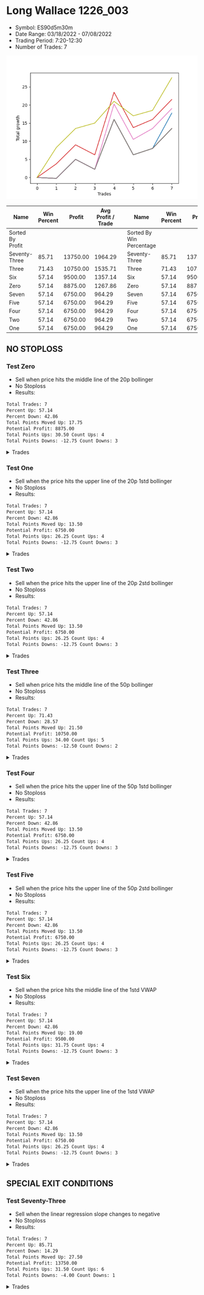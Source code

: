 # Long Wallace 1226_003 
- Symbol: ES90d5m30m
- Date Range: 03/18/2022 - 07/08/2022
- Trading Period: 7:20-12:30
- Number of Trades: 7

![Plot](LongWallace1226_003ES90d5m30m.png)

| Name | Win Percent | Profit | Avg Profit / Trade |     | Name | Win Percent | Profit | Avg Profit / Trade |
| ---- | ----------- | ------ | ------------------ | --- | ---- | ----------- | ------ | ------------------ |
| Sorted By <br> Profit | | | | | Sorted By <br> Win Percentage ||||
| Seventy-Three | 85.71 | 13750.00 | 1964.29 |     | Seventy-Three | 85.71 | 13750.00 | 1964.29 |
| Three | 71.43 | 10750.00 | 1535.71 |     | Three | 71.43 | 10750.00 | 1535.71 |
| Six | 57.14 | 9500.00 | 1357.14 |     | Six | 57.14 | 9500.00 | 1357.14 |
| Zero | 57.14 | 8875.00 | 1267.86 |     | Zero | 57.14 | 8875.00 | 1267.86 |
| Seven | 57.14 | 6750.00 | 964.29 |     | Seven | 57.14 | 6750.00 | 964.29 |
| Five | 57.14 | 6750.00 | 964.29 |     | Five | 57.14 | 6750.00 | 964.29 |
| Four | 57.14 | 6750.00 | 964.29 |     | Four | 57.14 | 6750.00 | 964.29 |
| Two | 57.14 | 6750.00 | 964.29 |     | Two | 57.14 | 6750.00 | 964.29 |
| One | 57.14 | 6750.00 | 964.29 |     | One | 57.14 | 6750.00 | 964.29 |

## NO STOPLOSS

### Test Zero
* Sell when price hits the middle line of the 20p bollinger
* No Stoploss
* Results:
```
Total Trades: 7
Percent Up: 57.14
Percent Down: 42.86
Total Points Moved Up: 17.75
Potential Profit: 8875.00
Total Points Ups: 30.50 Count Ups: 4
Total Points Downs: -12.75 Count Downs: 3
```

<details><summary>Trades</summary>

<code>In: 2022-03-29 09:40:00		Out: 2022-03-29 10:10:55		Total Position Time: 30:55		Total Move Up: -0.25		Total to Date: -0.25</code> <br />
<code>In: 2022-03-30 12:30:00		Out: 2022-03-30 12:46:00		Total Position Time: 16:00		Total Move Up: 5.25		Total to Date: 5.00</code> <br />
<code>In: 2022-03-31 09:40:00		Out: 2022-03-31 10:10:55		Total Position Time: 30:55		Total Move Up: -2.75		Total to Date: 2.25</code> <br />
<code>In: 2022-04-20 12:00:00		Out: 2022-04-20 12:24:15		Total Position Time: 24:15		Total Move Up: 13.75		Total to Date: 16.00</code> <br />
<code>In: 2022-05-02 10:10:00		Out: 2022-05-02 10:40:55		Total Position Time: 30:55		Total Move Up: -9.75		Total to Date: 6.25</code> <br />
<code>In: 2022-06-27 09:40:00		Out: 2022-06-27 10:10:55		Total Position Time: 30:55		Total Move Up: 1.75		Total to Date: 8.00</code> <br />
<code>In: 2022-06-29 09:35:00		Out: 2022-06-29 10:01:50		Total Position Time: 26:50		Total Move Up: 9.75		Total to Date: 17.75</code> <br />


</details>

### Test One
* Sell when the price hits the upper line of the 20p 1std bollinger
* No Stoploss
* Results:
```
Total Trades: 7
Percent Up: 57.14
Percent Down: 42.86
Total Points Moved Up: 13.50
Potential Profit: 6750.00
Total Points Ups: 26.25 Count Ups: 4
Total Points Downs: -12.75 Count Downs: 3
```

<details><summary>Trades</summary>

<code>In: 2022-03-29 09:40:00		Out: 2022-03-29 10:10:55		Total Position Time: 30:55		Total Move Up: -0.25		Total to Date: -0.25</code> <br />
<code>In: 2022-03-30 12:30:00		Out: 2022-03-30 12:46:00		Total Position Time: 16:00		Total Move Up: 5.25		Total to Date: 5.00</code> <br />
<code>In: 2022-03-31 09:40:00		Out: 2022-03-31 10:10:55		Total Position Time: 30:55		Total Move Up: -2.75		Total to Date: 2.25</code> <br />
<code>In: 2022-04-20 12:00:00		Out: 2022-04-20 12:30:55		Total Position Time: 30:55		Total Move Up: 13.75		Total to Date: 16.00</code> <br />
<code>In: 2022-05-02 10:10:00		Out: 2022-05-02 10:40:55		Total Position Time: 30:55		Total Move Up: -9.75		Total to Date: 6.25</code> <br />
<code>In: 2022-06-27 09:40:00		Out: 2022-06-27 10:10:55		Total Position Time: 30:55		Total Move Up: 1.75		Total to Date: 8.00</code> <br />
<code>In: 2022-06-29 09:35:00		Out: 2022-06-29 10:05:55		Total Position Time: 30:55		Total Move Up: 5.50		Total to Date: 13.50</code> <br />


</details>

### Test Two
* Sell when the price hits the upper line of the 20p 2std bollinger
* No Stoploss
* Results:
```
Total Trades: 7
Percent Up: 57.14
Percent Down: 42.86
Total Points Moved Up: 13.50
Potential Profit: 6750.00
Total Points Ups: 26.25 Count Ups: 4
Total Points Downs: -12.75 Count Downs: 3
```

<details><summary>Trades</summary>

<code>In: 2022-03-29 09:40:00		Out: 2022-03-29 10:10:55		Total Position Time: 30:55		Total Move Up: -0.25		Total to Date: -0.25</code> <br />
<code>In: 2022-03-30 12:30:00		Out: 2022-03-30 12:46:00		Total Position Time: 16:00		Total Move Up: 5.25		Total to Date: 5.00</code> <br />
<code>In: 2022-03-31 09:40:00		Out: 2022-03-31 10:10:55		Total Position Time: 30:55		Total Move Up: -2.75		Total to Date: 2.25</code> <br />
<code>In: 2022-04-20 12:00:00		Out: 2022-04-20 12:30:55		Total Position Time: 30:55		Total Move Up: 13.75		Total to Date: 16.00</code> <br />
<code>In: 2022-05-02 10:10:00		Out: 2022-05-02 10:40:55		Total Position Time: 30:55		Total Move Up: -9.75		Total to Date: 6.25</code> <br />
<code>In: 2022-06-27 09:40:00		Out: 2022-06-27 10:10:55		Total Position Time: 30:55		Total Move Up: 1.75		Total to Date: 8.00</code> <br />
<code>In: 2022-06-29 09:35:00		Out: 2022-06-29 10:05:55		Total Position Time: 30:55		Total Move Up: 5.50		Total to Date: 13.50</code> <br />


</details>

### Test Three
* Sell when price hits the middle line of the 50p bollinger
* No Stoploss
* Results:
```
Total Trades: 7
Percent Up: 71.43
Percent Down: 28.57
Total Points Moved Up: 21.50
Potential Profit: 10750.00
Total Points Ups: 34.00 Count Ups: 5
Total Points Downs: -12.50 Count Downs: 2
```

<details><summary>Trades</summary>

<code>In: 2022-03-29 09:40:00		Out: 2022-03-29 09:43:20		Total Position Time: 03:20		Total Move Up: 3.75		Total to Date: 3.75</code> <br />
<code>In: 2022-03-30 12:30:00		Out: 2022-03-30 12:46:00		Total Position Time: 16:00		Total Move Up: 5.25		Total to Date: 9.00</code> <br />
<code>In: 2022-03-31 09:40:00		Out: 2022-03-31 10:10:55		Total Position Time: 30:55		Total Move Up: -2.75		Total to Date: 6.25</code> <br />
<code>In: 2022-04-20 12:00:00		Out: 2022-04-20 12:25:50		Total Position Time: 25:50		Total Move Up: 17.25		Total to Date: 23.50</code> <br />
<code>In: 2022-05-02 10:10:00		Out: 2022-05-02 10:40:55		Total Position Time: 30:55		Total Move Up: -9.75		Total to Date: 13.75</code> <br />
<code>In: 2022-06-27 09:40:00		Out: 2022-06-27 09:41:15		Total Position Time: 01:15		Total Move Up: 2.25		Total to Date: 16.00</code> <br />
<code>In: 2022-06-29 09:35:00		Out: 2022-06-29 10:05:55		Total Position Time: 30:55		Total Move Up: 5.50		Total to Date: 21.50</code> <br />


</details>

### Test Four
* Sell when the price hits the upper line of the 50p 1std bollinger
* No Stoploss
* Results:
```
Total Trades: 7
Percent Up: 57.14
Percent Down: 42.86
Total Points Moved Up: 13.50
Potential Profit: 6750.00
Total Points Ups: 26.25 Count Ups: 4
Total Points Downs: -12.75 Count Downs: 3
```

<details><summary>Trades</summary>

<code>In: 2022-03-29 09:40:00		Out: 2022-03-29 10:10:55		Total Position Time: 30:55		Total Move Up: -0.25		Total to Date: -0.25</code> <br />
<code>In: 2022-03-30 12:30:00		Out: 2022-03-30 12:46:00		Total Position Time: 16:00		Total Move Up: 5.25		Total to Date: 5.00</code> <br />
<code>In: 2022-03-31 09:40:00		Out: 2022-03-31 10:10:55		Total Position Time: 30:55		Total Move Up: -2.75		Total to Date: 2.25</code> <br />
<code>In: 2022-04-20 12:00:00		Out: 2022-04-20 12:30:55		Total Position Time: 30:55		Total Move Up: 13.75		Total to Date: 16.00</code> <br />
<code>In: 2022-05-02 10:10:00		Out: 2022-05-02 10:40:55		Total Position Time: 30:55		Total Move Up: -9.75		Total to Date: 6.25</code> <br />
<code>In: 2022-06-27 09:40:00		Out: 2022-06-27 10:10:55		Total Position Time: 30:55		Total Move Up: 1.75		Total to Date: 8.00</code> <br />
<code>In: 2022-06-29 09:35:00		Out: 2022-06-29 10:05:55		Total Position Time: 30:55		Total Move Up: 5.50		Total to Date: 13.50</code> <br />


</details>

### Test Five
* Sell when the price hits the upper line of the 50p 2std bollinger
* No Stoploss
* Results:
```
Total Trades: 7
Percent Up: 57.14
Percent Down: 42.86
Total Points Moved Up: 13.50
Potential Profit: 6750.00
Total Points Ups: 26.25 Count Ups: 4
Total Points Downs: -12.75 Count Downs: 3
```

<details><summary>Trades</summary>

<code>In: 2022-03-29 09:40:00		Out: 2022-03-29 10:10:55		Total Position Time: 30:55		Total Move Up: -0.25		Total to Date: -0.25</code> <br />
<code>In: 2022-03-30 12:30:00		Out: 2022-03-30 12:46:00		Total Position Time: 16:00		Total Move Up: 5.25		Total to Date: 5.00</code> <br />
<code>In: 2022-03-31 09:40:00		Out: 2022-03-31 10:10:55		Total Position Time: 30:55		Total Move Up: -2.75		Total to Date: 2.25</code> <br />
<code>In: 2022-04-20 12:00:00		Out: 2022-04-20 12:30:55		Total Position Time: 30:55		Total Move Up: 13.75		Total to Date: 16.00</code> <br />
<code>In: 2022-05-02 10:10:00		Out: 2022-05-02 10:40:55		Total Position Time: 30:55		Total Move Up: -9.75		Total to Date: 6.25</code> <br />
<code>In: 2022-06-27 09:40:00		Out: 2022-06-27 10:10:55		Total Position Time: 30:55		Total Move Up: 1.75		Total to Date: 8.00</code> <br />
<code>In: 2022-06-29 09:35:00		Out: 2022-06-29 10:05:55		Total Position Time: 30:55		Total Move Up: 5.50		Total to Date: 13.50</code> <br />


</details>

### Test Six
* Sell when the price hits the middle line of the 1std VWAP
* No Stoploss
* Results:
```
Total Trades: 7
Percent Up: 57.14
Percent Down: 42.86
Total Points Moved Up: 19.00
Potential Profit: 9500.00
Total Points Ups: 31.75 Count Ups: 4
Total Points Downs: -12.75 Count Downs: 3
```

<details><summary>Trades</summary>

<code>In: 2022-03-29 09:40:00		Out: 2022-03-29 10:10:55		Total Position Time: 30:55		Total Move Up: -0.25		Total to Date: -0.25</code> <br />
<code>In: 2022-03-30 12:30:00		Out: 2022-03-30 12:46:00		Total Position Time: 16:00		Total Move Up: 5.25		Total to Date: 5.00</code> <br />
<code>In: 2022-03-31 09:40:00		Out: 2022-03-31 10:10:55		Total Position Time: 30:55		Total Move Up: -2.75		Total to Date: 2.25</code> <br />
<code>In: 2022-04-20 12:00:00		Out: 2022-04-20 12:26:10		Total Position Time: 26:10		Total Move Up: 18.00		Total to Date: 20.25</code> <br />
<code>In: 2022-05-02 10:10:00		Out: 2022-05-02 10:40:55		Total Position Time: 30:55		Total Move Up: -9.75		Total to Date: 10.50</code> <br />
<code>In: 2022-06-27 09:40:00		Out: 2022-06-27 09:44:15		Total Position Time: 04:15		Total Move Up: 3.00		Total to Date: 13.50</code> <br />
<code>In: 2022-06-29 09:35:00		Out: 2022-06-29 10:05:55		Total Position Time: 30:55		Total Move Up: 5.50		Total to Date: 19.00</code> <br />


</details>

### Test Seven
* Sell when the price hits the upper line of the 1std VWAP
* No Stoploss
* Results:
```
Total Trades: 7
Percent Up: 57.14
Percent Down: 42.86
Total Points Moved Up: 13.50
Potential Profit: 6750.00
Total Points Ups: 26.25 Count Ups: 4
Total Points Downs: -12.75 Count Downs: 3
```

<details><summary>Trades</summary>

<code>In: 2022-03-29 09:40:00		Out: 2022-03-29 10:10:55		Total Position Time: 30:55		Total Move Up: -0.25		Total to Date: -0.25</code> <br />
<code>In: 2022-03-30 12:30:00		Out: 2022-03-30 12:46:00		Total Position Time: 16:00		Total Move Up: 5.25		Total to Date: 5.00</code> <br />
<code>In: 2022-03-31 09:40:00		Out: 2022-03-31 10:10:55		Total Position Time: 30:55		Total Move Up: -2.75		Total to Date: 2.25</code> <br />
<code>In: 2022-04-20 12:00:00		Out: 2022-04-20 12:30:55		Total Position Time: 30:55		Total Move Up: 13.75		Total to Date: 16.00</code> <br />
<code>In: 2022-05-02 10:10:00		Out: 2022-05-02 10:40:55		Total Position Time: 30:55		Total Move Up: -9.75		Total to Date: 6.25</code> <br />
<code>In: 2022-06-27 09:40:00		Out: 2022-06-27 10:10:55		Total Position Time: 30:55		Total Move Up: 1.75		Total to Date: 8.00</code> <br />
<code>In: 2022-06-29 09:35:00		Out: 2022-06-29 10:05:55		Total Position Time: 30:55		Total Move Up: 5.50		Total to Date: 13.50</code> <br />


</details>

## SPECIAL EXIT CONDITIONS 

### Test Seventy-Three
* Sell when the linear regression slope changes to negative
* No Stoploss
* Results:
```
Total Trades: 7
Percent Up: 85.71
Percent Down: 14.29
Total Points Moved Up: 27.50
Potential Profit: 13750.00
Total Points Ups: 31.50 Count Ups: 6
Total Points Downs: -4.00 Count Downs: 1
```

<details><summary>Trades</summary>

<code>In: 2022-03-29 09:40:00		Out: 2022-03-29 09:47:05		Total Position Time: 07:05		Total Move Up: 8.25		Total to Date: 8.25</code> <br />
<code>In: 2022-03-30 12:30:00		Out: 2022-03-30 12:36:05		Total Position Time: 06:05		Total Move Up: 5.25		Total to Date: 13.50</code> <br />
<code>In: 2022-03-31 09:40:00		Out: 2022-03-31 09:50:05		Total Position Time: 10:05		Total Move Up: 1.50		Total to Date: 15.00</code> <br />
<code>In: 2022-04-20 12:00:00		Out: 2022-04-20 12:12:05		Total Position Time: 12:05		Total Move Up: 6.00		Total to Date: 21.00</code> <br />
<code>In: 2022-05-02 10:10:00		Out: 2022-05-02 10:23:05		Total Position Time: 13:05		Total Move Up: -4.00		Total to Date: 17.00</code> <br />
<code>In: 2022-06-27 09:40:00		Out: 2022-06-27 09:46:05		Total Position Time: 06:05		Total Move Up: 1.50		Total to Date: 18.50</code> <br />
<code>In: 2022-06-29 09:35:00		Out: 2022-06-29 09:40:05		Total Position Time: 05:05		Total Move Up: 9.00		Total to Date: 27.50</code> <br />


</details>
